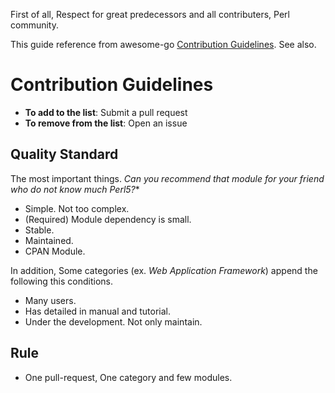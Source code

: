 First of all, Respect for great predecessors and all contributers, Perl community.

This guide reference from awesome-go [Contribution Guidelines](https://github.com/avelino/awesome-go/blob/master/CONTRIBUTING.md). See also.

# Contribution Guidelines

* **To add to the list**: Submit a pull request
* **To remove from the list**: Open an issue

## Quality Standard

The most important things.
*Can you recommend that module for your friend who do not know much Perl5?**

* Simple. Not too complex.
* (Required) Module dependency is small.
* Stable.
* Maintained.
* CPAN Module.

In addition, Some categories (ex. *Web Application Framework*) append the following this conditions.

* Many users.
* Has detailed in manual and tutorial.
* Under the development. Not only maintain.

## Rule

* One pull-request, One category and few modules.